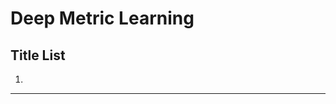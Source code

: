 # Deep Metric Learning

## Title List

1. []()

---

[//]: # (### Title &#40;Conference or Journal&#41;)

[//]: # ()
[//]: # ([[Paper]]&#40;&#41;)

[//]: # ([[Code]]&#40;&#41;)

[//]: # ([[bibtex]]&#40;&#41;)

[//]: # ()
[//]: # (<details><summary>summary</summary><div>)

[//]: # ()
[//]: # (- 調査中)

[//]: # (</div></details>)

[//]: # ()
[//]: # (- Keywords : `keyword`)